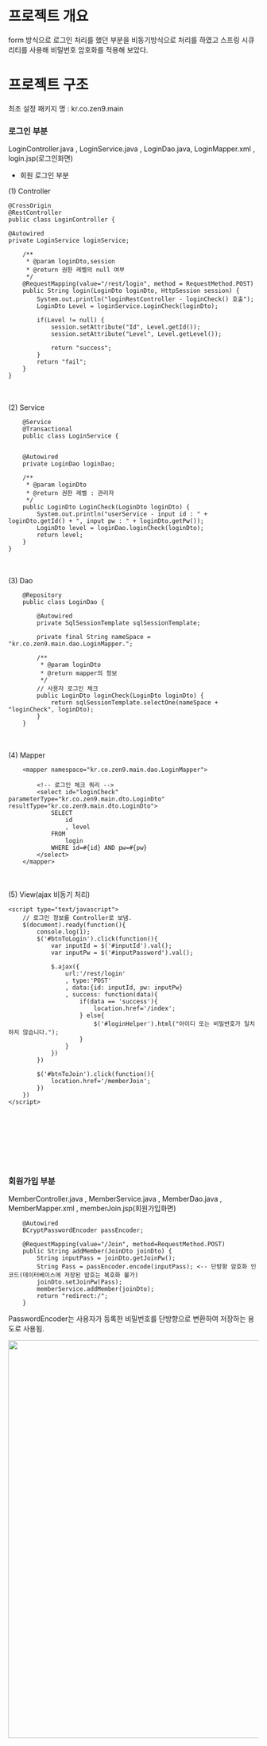 # 프로젝트 개요 #
form 방식으로 로그인 처리를 했던 부분을 비동기방식으로 처리를 하였고 스프링 시큐리티를 사용해 비밀번호 암호화를 적용해 보았다.

# 프로젝트 구조 #
최초 설정 패키지 명 : kr.co.zen9.main

### 로그인 부분 ###
LoginController.java , LoginService.java , LoginDao.java, LoginMapper.xml , login.jsp(로그인화면)


* 회원 로그인 부분

(1) Controller
```
@CrossOrigin
@RestController
public class LoginController {

@Autowired
private LoginService loginService;

	/**
	 * @param loginDto,session 
	 * @return 권한 레벨의 null 여부
	 */
	@RequestMapping(value="/rest/login", method = RequestMethod.POST)
	public String login(LoginDto loginDto, HttpSession session) {
		System.out.println("loginRestController - loginCheck() 호출");
		LoginDto Level = loginService.LoginCheck(loginDto);
		
		if(Level != null) {
			session.setAttribute("Id", Level.getId());
			session.setAttribute("Level", Level.getLevel());
			
			return "success";
		}
		return "fail";
	}
}
```
<br><br>
(2) Service
```
	@Service
	@Transactional
	public class LoginService {
	
	
	@Autowired
	private LoginDao loginDao;
	
	/**
	 * @param loginDto 
	 * @return 권한 레벨 : 관리자
	 */
	public LoginDto LoginCheck(LoginDto loginDto) {
		System.out.println("userService - input id : " + loginDto.getId() + ", input pw : " + loginDto.getPw());
		LoginDto level = loginDao.loginCheck(loginDto);
		return level;
	}
}
```
<br><br>
(3) Dao
```
	@Repository
	public class LoginDao {

		@Autowired
		private SqlSessionTemplate sqlSessionTemplate;

		private final String nameSpace = "kr.co.zen9.main.dao.LoginMapper.";

		/**
		 * @param loginDto 
		 * @return mapper의 정보
		 */
		// 사용자 로그인 체크
		public LoginDto loginCheck(LoginDto loginDto) {
			return sqlSessionTemplate.selectOne(nameSpace + "loginCheck", loginDto);
		}
	}
```
<br><br>
(4) Mapper
```
	<mapper namespace="kr.co.zen9.main.dao.LoginMapper">

		<!-- 로그인 체크 쿼리 -->
		<select id="loginCheck" parameterType="kr.co.zen9.main.dto.LoginDto" resultType="kr.co.zen9.main.dto.LoginDto">
			SELECT 
				id
				, level
			FROM 
				login
			WHERE id=#{id} AND pw=#{pw}
		</select>
	</mapper>
```
<br><br>
(5) View(ajax 비동기 처리)
```
<script type="text/javascript">
	// 로그인 정보를 Controller로 보냄.
	$(document).ready(function(){
		console.log(1);
		$('#btnToLogin').click(function(){
			var inputId = $('#inputId').val();
			var inputPw = $('#inputPassword').val();
			
			$.ajax({
				url:'/rest/login'
				, type:'POST'
				, data:{id: inputId, pw: inputPw}
				, success: function(data){
					if(data == 'success'){
						location.href='/index';
					} else{
						$('#loginHelper').html("아이디 또는 비밀번호가 일치하지 않습니다.");
					}
				}
			})
		})
		
		$('#btnToJoin').click(function(){
			location.href='/memberJoin';
		})
	})
</script>
```
<br><br><br><br><br><br>

### 회원가입 부분 ###
MemberController.java , MemberService.java , MemberDao.java , MemberMapper.xml , memberJoin.jsp(회원가입화면)

```	
	@Autowired
	BCryptPasswordEncoder passEncoder;
	
	@RequestMapping(value="/Join", method=RequestMethod.POST)
	public String addMember(JoinDto joinDto) {
		String inputPass = joinDto.getJoinPw();
		String Pass = passEncoder.encode(inputPass); <-- 단방향 암호화 인코드(데이터베이스에 저장된 암호는 복호화 불가)
		joinDto.setJoinPw(Pass);
		memberService.addMember(joinDto);
		return "redirect:/";
	}
```

PasswordEncoder는 사용자가 등록한 비밀번호를 단방향으로 변환하여 저장하는 용도로 사용됨.
<div>
<img width="800" src="https://user-images.githubusercontent.com/38845736/54513082-929b8380-4999-11e9-98aa-12a2b2133fb1.PNG">
</div>
